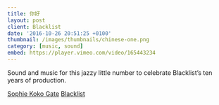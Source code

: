 ```yaml
---
title: 你好
layout: post
client: Blacklist
date: '2016-10-26 20:51:25 +0100'
thumbnail: /images/thumbnails/chinese-one.png
category: [music, sound]
embed: https://player.vimeo.com/video/165443234
---
```


Sound and music for this jazzy little number to celebrate Blacklist’s ten years of production.

[Sophie Koko Gate](www.sophiekokogate.com)
[Blacklist](www.blacklist.tv)
